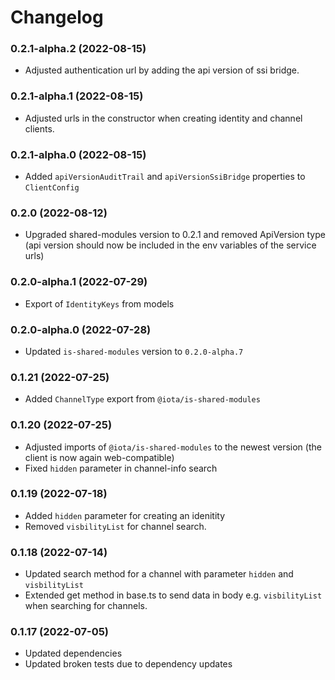 # Changelog

### 0.2.1-alpha.2 (2022-08-15)

- Adjusted authentication url by adding the api version of ssi bridge.

### 0.2.1-alpha.1 (2022-08-15)

- Adjusted urls in the constructor when creating identity and channel clients.

### 0.2.1-alpha.0 (2022-08-15)

- Added `apiVersionAuditTrail` and `apiVersionSsiBridge` properties to `ClientConfig`

### 0.2.0 (2022-08-12)

- Upgraded shared-modules version to 0.2.1 and removed ApiVersion type (api version should now be included in the env variables of the service urls)

### 0.2.0-alpha.1 (2022-07-29)

- Export of `IdentityKeys` from models

### 0.2.0-alpha.0 (2022-07-28)

- Updated `is-shared-modules` version to `0.2.0-alpha.7`

### 0.1.21 (2022-07-25)

- Added `ChannelType` export from `@iota/is-shared-modules`

### 0.1.20 (2022-07-25)

- Adjusted imports of `@iota/is-shared-modules` to the newest version (the client is now again web-compatible)
- Fixed `hidden` parameter in channel-info search

### 0.1.19 (2022-07-18)

- Added `hidden` parameter for creating an idenitity
- Removed `visbilityList` for channel search.

### 0.1.18 (2022-07-14)

- Updated search method for a channel with parameter `hidden` and `visbilityList`
- Extended get method in base.ts to send data in body e.g. `visbilityList` when searching for channels.

### 0.1.17 (2022-07-05)

- Updated dependencies
- Updated broken tests due to dependency updates
